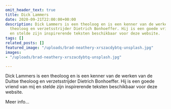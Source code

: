 ```yaml
---
omit_header_text: true
title: Dick Lammers
date: 2020-09-21T22:00:00+00:00
description: Dick Lammers is een theoloog en is een kenner van de werken van de Duitse
  theoloog en verzetsstrijder Dietrich Bonhoeffer. Hij is een goede vriend van mij
  en stelde zijn inspirerende teksten beschikbaar voor deze website.
tags: []
related_posts: []
featured_image: "/uploads/brad-neathery-xrszacdybtq-unsplash.jpg"
images:
- "/uploads/brad-neathery-xrszacdybtq-unsplash.jpg"

---
```

Dick Lammers is een theoloog en is een kenner van de werken van de Duitse theoloog en verzetsstrijder Dietrich Bonhoeffer. Hij is een goede vriend van mij en stelde zijn inspirerende teksten beschikbaar voor deze website.

Meer info...